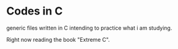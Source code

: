 # Codes in C

generic files written in C intending to practice what i am studying.

Right now reading the book "Extreme C".
